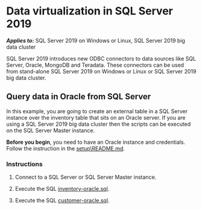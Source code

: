 # Data virtualization in SQL Server 2019

***Applies to:*** SQL Server 2019 on Windows or Linux, SQL Server 2019 big data cluster

SQL Server 2019 introduces new ODBC connectors to data sources like SQL Server, Oracle, MongoDB and Teradata. These connectors can be used from stand-alone SQL Server 2019 on Windows or Linux or SQL Server 2019 big data cluster.

## Query data in Oracle from SQL Server

In this example, you are going to create an external table in a SQL Server instance over the inventory table that sits on an Oracle server. If you are using a SQL Server 2019 big data cluster then the scripts can be executed on the SQL Server Master instance.

**Before you begin**, you need to have an Oracle instance and credentials. Follow the instruction in the [setup\README.md](setup\README.md).

### Instructions

1. Connect to a SQL Server or SQL Server Master instance.

1. Execute the SQL [inventory-oracle.sql](inventory-oracle.sql/).

1. Execute the SQL [customer-oracle.sql](customer-oracle.sql/).
